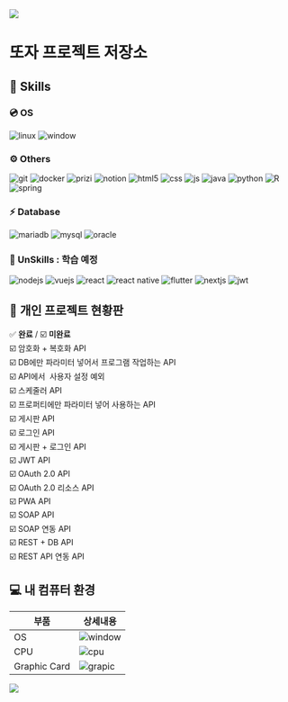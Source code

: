 <img src="https://capsule-render.vercel.app/api?type=waving&color=BDBDC8&height=150&section=header" />

# 또자 프로젝트 저장소

## 🔋 Skills
### 💿 OS
![linux](https://img.shields.io/badge/Linux-FCC624?style=for-the-badge&logo=linux&logoColor=black)
![window](https://img.shields.io/badge/Windows-0078D6?style=for-the-badge&logo=windows&logoColor=white)
### ⚙️ Others
![git](https://img.shields.io/badge/GIT-E44C30?style=for-the-badge&logo=git&logoColor=white)
![docker](https://img.shields.io/badge/docker-%230db7ed.svg?style=for-the-badge&logo=docker&logoColor=white)
![prizi](https://img.shields.io/badge/Prezi-%23000000.svg?style=for-the-badge&logo=Prezi&logoColor=white)
![notion](https://img.shields.io/badge/Notion-%23000000.svg?style=for-the-badge&logo=notion&logoColor=white)
![html5](https://img.shields.io/badge/HTML5-E34F26?style=for-the-badge&logo=html5&logoColor=white)
![css](https://img.shields.io/badge/CSS-239120?&style=for-the-badge&logo=css3&logoColor=white)
![js](https://img.shields.io/badge/JavaScript-F7DF1E?style=for-the-badge&logo=JavaScript&logoColor=white)
![java](https://img.shields.io/badge/Java-ED8B00?style=for-the-badge&logo=openjdk&logoColor=white)
![python](https://img.shields.io/badge/Python-14354C?style=for-the-badge&logo=python&logoColor=white)
![R](https://img.shields.io/badge/R-276DC3?style=for-the-badge&logo=r&logoColor=white)
![spring](https://img.shields.io/badge/Spring-6DB33F?style=for-the-badge&logo=spring&logoColor=white)
### ⚡ Database
![mariadb](https://img.shields.io/badge/MariaDB-003545?style=for-the-badge&logo=mariadb&logoColor=white)
![mysql](https://img.shields.io/badge/MySQL-005C84?style=for-the-badge&logo=mysql&logoColor=white)
![oracle](https://img.shields.io/badge/Oracle-F80000?style=for-the-badge&logo=Oracle&logoColor=white)

### 🪫 UnSkills : 학습 예정
![nodejs](https://img.shields.io/badge/Node.js-43853D?style=for-the-badge&logo=node.js&logoColor=white)
![vuejs](https://img.shields.io/badge/Vue.js-35495E?style=for-the-badge&logo=vue.js&logoColor=4FC08D)
![react](https://img.shields.io/badge/React-20232A?style=for-the-badge&logo=react&logoColor=61DAFB)
![react native](https://img.shields.io/badge/React_Native-20232A?style=for-the-badge&logo=react&logoColor=61DAFB)
![flutter](https://img.shields.io/badge/Flutter-02569B?style=for-the-badge&logo=flutter&logoColor=white)
![nextjs](https://img.shields.io/badge/Next.js-000?logo=nextdotjs&logoColor=fff&style=for-the-badge)
![jwt](https://img.shields.io/badge/json%20web%20tokens-323330?style=for-the-badge&logo=json-web-tokens&logoColor=pink)

## 🧾 개인 프로젝트 현황판
✅ **완료** / ☑️ **미완료** <br/>
☑️ 암호화 + 복호화 API <br/>
☑️ DB에만 파라미터 넣어서 프로그램 작업하는 API <br/>
☑️ API에서 ️ 사용자 설정 예외 <br/>
☑️ 스케줄러 API <br/>
☑️ 프로퍼티에만 파라미터 넣어 사용하는 API <br/>
☑️ 게시판 API <br/>
☑️ 로그인 API <br/>
☑️ 게시판 + 로그인 API <br/>
☑️ JWT API <br/>
☑️ OAuth 2.0 API <br/>
☑️ OAuth 2.0 리소스 API <br/>
☑️ PWA API <br/>
☑️ SOAP API <br/>
☑️ ️SOAP 연동 API <br/>
☑️ REST + DB API <br/>
☑️ ️REST API 연동 API <br/>

## 💻 내 컴퓨터 환경
|부품|상세내용|
|------|---|
|OS|![window](https://img.shields.io/badge/Windows-11-0078D6?style=for-the-badge&logo=windows&logoColor=white)|
|CPU|![cpu](https://img.shields.io/badge/Intel-x-0071C5?style=for-the-badge&logo=intel&logoColor=white)|
|Graphic Card|![grapic](https://img.shields.io/badge/NVIDIA-x-76B900?style=for-the-badge&logo=nvidia&logoColor=white)|
<img src="https://capsule-render.vercel.app/api?type=waving&color=BDBDC8&height=150&section=footer" />

<!---
ttojap project/ttojap project 는 GitHub 프로필에 'README.md ' (이 파일) 이 나타나므로 ✨ Special ✨ Repository 입니다.
미리보기 링크를 클릭하여 변경 사항을 확인할 수 있습니다.
https://coding-factory.tistory.com/620 : 마크 블록 표기 가이드
https://emojigraph.org/ko/symbols/ : 이모티콘
https://hulrud.tistory.com/3 : 꾸미
https://github.com/Envoy-VC/awesome-badges?tab=readme-ov-file#-contact : 예시 
✅ 완료 / ☑️ 미완료
![]()
--->
